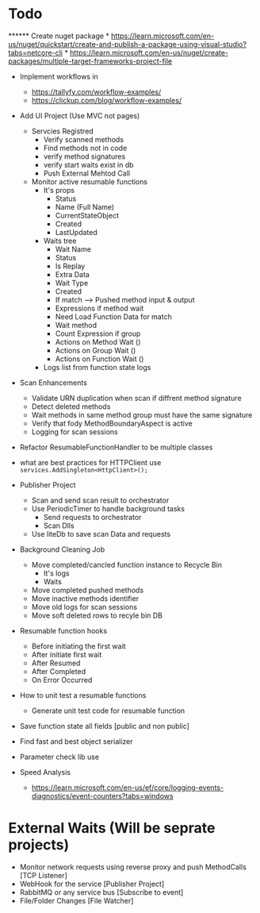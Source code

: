 ﻿# Todo

****** Create nuget package
	* https://learn.microsoft.com/en-us/nuget/quickstart/create-and-publish-a-package-using-visual-studio?tabs=netcore-cli
	* https://learn.microsoft.com/en-us/nuget/create-packages/multiple-target-frameworks-project-file
* Implement workflows in 
	* https://tallyfy.com/workflow-examples/
	* https://clickup.com/blog/workflow-examples/

* Add UI Project (Use MVC not pages)
	* Servcies Registred
		* Verify scanned methods 
		* Find methods not in code
		* verify method signatures
		* verify start waits exist in db
		* Push External Mehtod Call
	* Monitor active resumable functions
		* It's props 
			* Status
			* Name (Full Name)
			* CurrentStateObject
			* Created
			* LastUpdated
		* Waits tree
			* Wait Name
			* Status
			* Is Replay
			* Extra Data
			* Wait Type
			* Created
			* If match --> Pushed method input & output
			* Expressions if method wait
			* Need Load Function Data for match
			* Wait method
			* Count Expression if group
			* Actions on Method Wait ()
			* Actions on Group Wait ()
			* Actions on Function Wait ()
		* Logs list from function state logs

* Scan Enhancements
	* Validate URN duplication when scan if diffrent method signature
	* Detect deleted methods
	* Wait methods in same method group must have the same signature
	* Verify that fody MethodBoundaryAspect is active
	* Logging for scan sessions

* Refactor ResumableFunctionHandler to be multiple classes
* what are best practices for HTTPClient use `services.AddSingleton<HttpClient>();`


* Publisher Project
	* Scan and send scan result to orchestrator
	* Use PeriodicTimer to handle background tasks
		* Send requests to orchestrator
		* Scan Dlls
	* Use liteDb to save scan Data and requests

* Background Cleaning Job
	* Move completed/cancled function instance to Recycle Bin
		* It's logs
		* Waits
	* Move completed pushed methods
	* Move inactive methods identifier
	* Move old logs for scan sessions
	* Move soft deleted rows to recyle bin DB

* Resumable function hooks
	* Before initiating the first wait
	* After initiate first wait
	* After Resumed
	* After Completed
	* On Error Occurred


* How to unit test a resumable functions
	* Generate unit test code for resumable function
		


* Save function state all fields [public and non public]
* Find fast and best object serializer
* Parameter check lib use

* Speed Analysis	
	* https://learn.microsoft.com/en-us/ef/core/logging-events-diagnostics/event-counters?tabs=windows


# External Waits (Will be seprate projects)
* Monitor network requests using reverse proxy and push MethodCalls [TCP Listener]
* WebHook for the service [Publisher Project]
* RabbitMQ or any service bus [Subscribe to event]
* File/Folder Changes [File Watcher]
